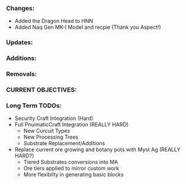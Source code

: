 ### Changes:
- Added the Dragon Head to HNN
- Added Naq Gen MK-I Model and recpie (Thank you Aspect!)

### Updates:


### Additions:


### Removals:


### CURRENT OBJECTIVES:


### Long Term TODOs:
- Security Craft Integration (Hard)
- Full PnuimaticCraft Integration (REALLY HARD)
  - New Curcuit Types
  - New Processing Trees
  - Substrate Replacement/Additions
- Replace current ore growing and botany pots with Myst Ag (REALLY HARD?)
  - Tiered Substrates conversions into MA
  - Ore tiers applied to mirror custom work
  - More flexibilty in generating basic blocks